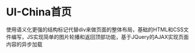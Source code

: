 # UI-China首页

使用语义化更强的结构标记代替div来做页面的整体布局，基础的HTML和CSS文件编写，JS实现简单的图片轮播和返回顶部功能，基于JQuery的AJAX实现页面内容的异步加载
